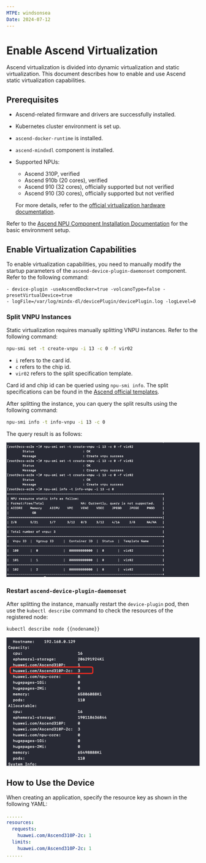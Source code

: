```yaml
---
MTPE: windsonsea
Date: 2024-07-12
---
```


# Enable Ascend Virtualization

Ascend virtualization is divided into dynamic virtualization and static virtualization.
This document describes how to enable and use Ascend static virtualization capabilities.

## Prerequisites

- Ascend-related firmware and drivers are successfully installed.
- Kubernetes cluster environment is set up.
- `ascend-docker-runtime` is installed.
- `ascend-mindxdl` component is installed.
- Supported NPUs:

    - Ascend 310P, verified
    - Ascend 910b (20 cores), verified
    - Ascend 910 (32 cores), officially supported but not verified
    - Ascend 910 (30 cores), officially supported but not verified

    For more details, refer to the [official virtualization hardware documentation](https://www.hiascend.com/document/detail/zh/mindx-dl/50rc1/AVI/cpaug/cpaug_0005.html).

Refer to the [Ascend NPU Component Installation Documentation](./ascend_driver_install.md)
for the basic environment setup.

## Enable Virtualization Capabilities

To enable virtualization capabilities, you need to manually modify the startup parameters
of the `ascend-device-plugin-daemonset` component. Refer to the following command:

```init
- device-plugin -useAscendDocker=true -volcanoType=false -presetVirtualDevice=true
- logFile=/var/log/mindx-dl/devicePlugin/devicePlugin.log -logLevel=0
```

### Split VNPU Instances

Static virtualization requires manually splitting VNPU instances. Refer to the following command:

```bash
npu-smi set -t create-vnpu -i 13 -c 0 -f vir02
```

- `i` refers to the card id.
- `c` refers to the chip id.
- `vir02` refers to the split specification template.

Card id and chip id can be queried using `npu-smi info`. The split specifications can be found in the
[Ascend official templates](https://www.hiascend.com/document/detail/zh/mindx-dl/500/AVI/cpaug/cpaug_006.html).

After splitting the instance, you can query the split results using the following command:

```bash
npu-smi info -t info-vnpu -i 13 -c 0
```

The query result is as follows:

![vnpu1](../images/vnpu1.png)

### Restart `ascend-device-plugin-daemonset`

After splitting the instance, manually restart the `device-plugin` pod,
then use the `kubectl describe` command to check the resources of the registered node:

```bash
kubectl describe node {{nodename}}
```

![vnpu2](../images/vnpu2.png)

## How to Use the Device

When creating an application, specify the resource key as shown in the following YAML:

```yaml
......
resources:
  requests:
    huawei.com/Ascend310P-2c: 1
  limits:
    huawei.com/Ascend310P-2c: 1
......
```
